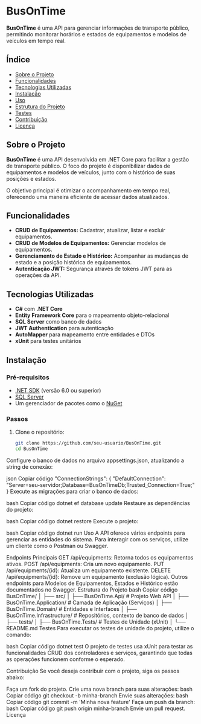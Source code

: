 # BusOnTime

**BusOnTime** é uma API para gerenciar informações de transporte público, permitindo monitorar horários e estados de equipamentos e modelos de veículos em tempo real.

## Índice

- [Sobre o Projeto](#sobre-o-projeto)
- [Funcionalidades](#funcionalidades)
- [Tecnologias Utilizadas](#tecnologias-utilizadas)
- [Instalação](#instalação)
- [Uso](#uso)
- [Estrutura do Projeto](#estrutura-do-projeto)
- [Testes](#testes)
- [Contribuição](#contribuição)
- [Licença](#licença)

## Sobre o Projeto

**BusOnTime** é uma API desenvolvida em .NET Core para facilitar a gestão de transporte público. O foco do projeto é disponibilizar dados de equipamentos e modelos de veículos, junto com o histórico de suas posições e estados.

O objetivo principal é otimizar o acompanhamento em tempo real, oferecendo uma maneira eficiente de acessar dados atualizados.

## Funcionalidades

- **CRUD de Equipamentos:** Cadastrar, atualizar, listar e excluir equipamentos.
- **CRUD de Modelos de Equipamentos:** Gerenciar modelos de equipamentos.
- **Gerenciamento de Estado e Histórico:** Acompanhar as mudanças de estado e a posição histórica de equipamentos.
- **Autenticação JWT:** Segurança através de tokens JWT para as operações da API.

## Tecnologias Utilizadas

- **C#** com **.NET Core**
- **Entity Framework Core** para o mapeamento objeto-relacional
- **SQL Server** como banco de dados
- **JWT Authentication** para autenticação
- **AutoMapper** para mapeamento entre entidades e DTOs
- **xUnit** para testes unitários

## Instalação

### Pré-requisitos

- [.NET SDK](https://dotnet.microsoft.com/download) (versão 6.0 ou superior)
- [SQL Server](https://www.microsoft.com/pt-br/sql-server/sql-server-downloads)
- Um gerenciador de pacotes como o [NuGet](https://www.nuget.org/)

### Passos

1. Clone o repositório:
   ```bash
   git clone https://github.com/seu-usuario/BusOnTime.git
   cd BusOnTime
Configure o banco de dados no arquivo appsettings.json, atualizando a string de conexão:

json
Copiar código
"ConnectionStrings": {
  "DefaultConnection": "Server=seu-servidor;Database=BusOnTimeDb;Trusted_Connection=True;"
}
Execute as migrações para criar o banco de dados:

bash
Copiar código
dotnet ef database update
Restaure as dependências do projeto:

bash
Copiar código
dotnet restore
Execute o projeto:

bash
Copiar código
dotnet run
Uso
A API oferece vários endpoints para gerenciar as entidades do sistema. Para interagir com os serviços, utilize um cliente como o Postman ou Swagger.

Endpoints Principais
GET /api/equipments: Retorna todos os equipamentos ativos.
POST /api/equipments: Cria um novo equipamento.
PUT /api/equipments/{id}: Atualiza um equipamento existente.
DELETE /api/equipments/{id}: Remove um equipamento (exclusão lógica).
Outros endpoints para Modelos de Equipamentos, Estados e Histórico estão documentados no Swagger.
Estrutura do Projeto
bash
Copiar código
BusOnTime/
│
├── src/
│   ├── BusOnTime.Api/            # Projeto Web API
│   ├── BusOnTime.Application/    # Camada de Aplicação (Serviços)
│   ├── BusOnTime.Domain/         # Entidades e Interfaces
│   ├── BusOnTime.Infrastructure/ # Repositórios, contexto de banco de dados
│
├── tests/
│   ├── BusOnTime.Tests/          # Testes de Unidade (xUnit)
│
└── README.md
Testes
Para executar os testes de unidade do projeto, utilize o comando:

bash
Copiar código
dotnet test
O projeto de testes usa xUnit para testar as funcionalidades CRUD dos controladores e serviços, garantindo que todas as operações funcionem conforme o esperado.

Contribuição
Se você deseja contribuir com o projeto, siga os passos abaixo:

Faça um fork do projeto.
Crie uma nova branch para suas alterações:
bash
Copiar código
git checkout -b minha-branch
Envie suas alterações:
bash
Copiar código
git commit -m 'Minha nova feature'
Faça um push da branch:
bash
Copiar código
git push origin minha-branch
Envie um pull request.
Licença
